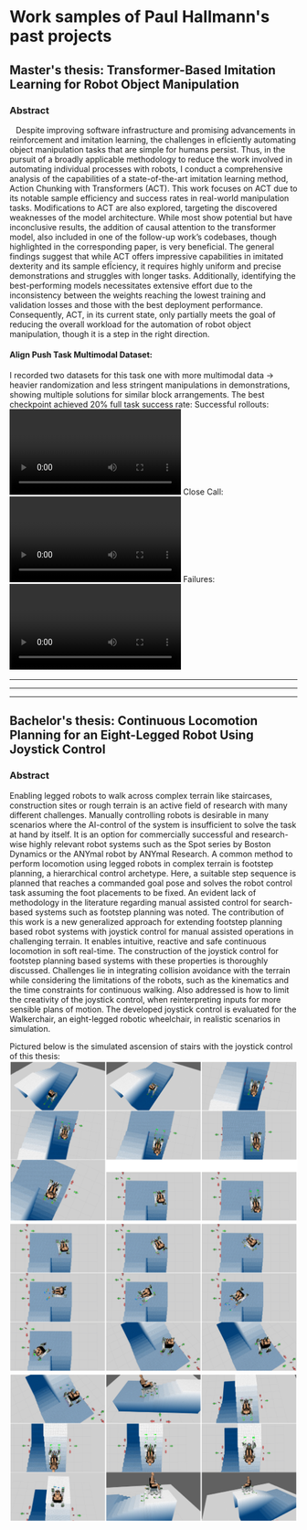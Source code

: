 # Work samples of Paul Hallmann's past projects

## Master's thesis: Transformer-Based Imitation Learning for Robot Object Manipulation
### Abstract
&ensp; Despite improving software infrastructure and promising advancements in reinforcement and imitation learning, the challenges in efÏciently automating object manipulation tasks that are simple for humans persist. Thus, in the pursuit of a broadly applicable methodology to reduce the work involved in automating individual processes with robots, I conduct a comprehensive analysis of the capabilities of a state-of-the-art imitation learning method, Action Chunking with Transformers (ACT). This work focuses on ACT due to its notable sample efficiency and success rates in real-world manipulation tasks. Modifications to ACT are also explored, targeting the discovered weaknesses of the model architecture. While most show potential but have inconclusive results, the addition of causal attention to the transformer model, also included in one of the follow-up work’s codebases, though highlighted in the corresponding paper, is very beneficial. The general findings suggest that while ACT offers impressive capabilities in imitated dexterity and its sample efÏciency, it requires highly uniform and precise demonstrations and struggles with longer tasks. Additionally, identifying the best-performing models necessitates extensive effort due to the inconsistency between the weights reaching the lowest training and validation losses and those with the best deployment performance. Consequently, ACT, in its current state, only partially meets the goal of reducing the overall workload for the automation of robot object manipulation, though it is a step in the right direction.

#### Align Push Task Multimodal Dataset:
I recorded two datasets for this task one with more multimodal data -> heavier randomization and less stringent manipulations in demonstrations, showing multiple solutions for similar block arrangements. The best checkpoint achieved 20% full task success rate:
Successful rollouts:
<video controls autoplay>
  <source src="success_1.mp4" type="video/mp4">
  <source src="success_3.mp4" type="video/mp4">
  Your browser does not support the video tag.
</video>
Close Call:
<video controls autoplay>
  <source src="success_but_barely.mp4" type="video/mp4">
  Your browser does not support the video tag.
</video>
Failures:
<video controls autoplay>
  <source src="failure_1.mp4" type="video/mp4">
  <source src="failure_2.mp4" type="video/mp4">
  Your browser does not support the video tag.
</video>

---

---

---
## Bachelor's thesis: Continuous Locomotion Planning for an Eight-Legged Robot Using Joystick Control
### Abstract
Enabling legged robots to walk across complex terrain like staircases, construction sites or rough terrain is an active field of research with many different challenges. Manually controlling robots is desirable in many scenarios where the AI-control of the system is insufficient to solve the task at hand by itself. It is an option for commercially successful and research-wise highly relevant robot systems such as the Spot series by Boston Dynamics or the ANYmal robot by ANYmal Research. A common method to perform locomotion using legged robots in complex terrain is footstep planning, a hierarchical control archetype. Here, a suitable step sequence is planned that reaches a commanded goal pose and solves the robot control task assuming the foot placements to be fixed. An evident lack of methodology in the literature regarding manual assisted control for search-based systems such as footstep planning was noted. The contribution of this work is a new generalized approach for extending footstep planning based robot systems with joystick control for manual assisted operations in challenging terrain. It enables intuitive, reactive and safe continuous locomotion in soft real-time. The construction of the joystick control for footstep planning based systems with these properties is thoroughly discussed. Challenges lie in integrating collision avoidance with the terrain while considering the limitations of the robots, such as the kinematics and the time constraints for continuous walking. Also addressed is how to limit the creativity of the joystick control, when reinterpreting inputs for more sensible plans of motion. The developed joystick control is evaluated for the Walkerchair, an eight-legged robotic wheelchair, in realistic scenarios in simulation.

Pictured below is the simulated ascension of stairs with the joystick control of this thesis:
![walkerchair walking up stairs part 1](walkerchair_stairs_p1.PNG)
![walkerchair walking up stairs part 2](walkerchair_stairs_p2.PNG)
![walkerchair walking up stairs part 2](walkerchair_stairs_p3.PNG)
